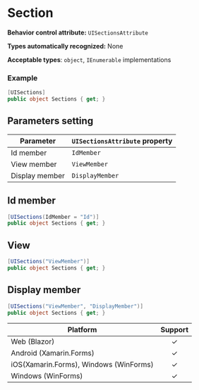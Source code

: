 # Section

**Behavior control attribute:**  `UISectionsAttribute`

**Types automatically recognized:** None

**Acceptable types**: `object`, `IEnumerable` implementations

### Example
```csharp
[UISections]
public object Sections { get; }
```

## Parameters setting
| Parameter | `UISectionsAttribute` property | 
| -----------|:------------- 
| Id member| `IdMember` |
| View member | `ViewMember` |
| Display member | `DisplayMember` |

## Id member

```csharp
[UISections(IdMember = "Id")]
public object Sections { get; }
```

## View 

```csharp
[UISections("ViewMember")]
public object Sections { get; }
```

## Display member

```csharp
[UISections("ViewMember", "DisplayMember")]
public object Sections { get; }
```

| Platform | Support | 
| -----------|:-------------:| 
| Web (Blazor) | &check; |
| Android (Xamarin.Forms) | &check; |
| iOS(Xamarin.Forms), Windows (WinForms) | &check; |
| Windows (WinForms) | &check; |